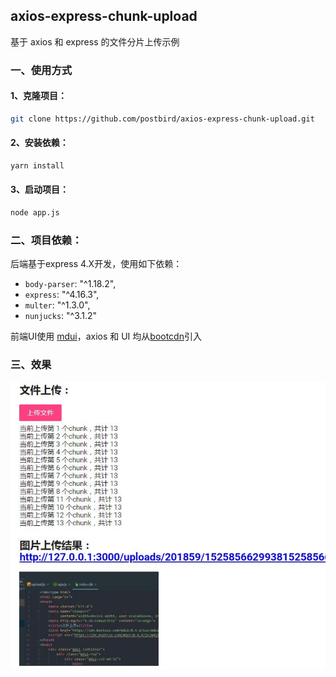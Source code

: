 ## axios-express-chunk-upload

基于 axios 和 express 的文件分片上传示例

### 一、使用方式

#### 1、克隆项目：
```bash
git clone https://github.com/postbird/axios-express-chunk-upload.git
```

#### 2、安装依赖：

```bash
yarn install
```

#### 3、启动项目：

```bash
node app.js
```

### 二、项目依赖：

后端基于express 4.X开发，使用如下依赖：

- `body-parser`: "^1.18.2",
- `express`: "^4.16.3",
- `multer`: "^1.3.0",
- `nunjucks`: "^3.1.2"

前端UI使用 [mdui](https://www.mdui.org)，axios 和 UI 均从[bootcdn](http://bootcdn.cn)引入


### 三、效果

![demo.jpg](./examples/demo.jpg)